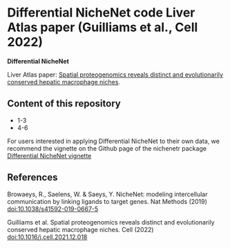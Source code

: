 <!-- README.md is generated from README.Rmd. Please edit that file -->
<!-- github markdown built using
rmarkdown::render("README.Rmd",output_format = "md_document")
-->

# Differential NicheNet code Liver Atlas paper (Guilliams et al., Cell 2022)

**Differential NicheNet**

Liver Atlas paper: [Spatial proteogenomics reveals distinct and
evolutionarily conserved hepatic macrophage
niches](https://www.sciencedirect.com/science/article/pii/S0092867421014811).

## Content of this repository

-   1-3
-   4-6

For users interested in applying Differential NicheNet to their own
data, we recommend the vignette on the Github page of the nichenetr
package [Differential NicheNet
vignette](https://github.com/saeyslab/nichenetr/blob/master/vignettes/differential_nichenet.md)

## References

Browaeys, R., Saelens, W. & Saeys, Y. NicheNet: modeling intercellular
communication by linking ligands to target genes. Nat Methods (2019)
<doi:10.1038/s41592-019-0667-5>

Guilliams et al. Spatial proteogenomics reveals distinct and
evolutionarily conserved hepatic macrophage niches. Cell (2022)
<doi:10.1016/j.cell.2021.12.018>
